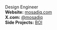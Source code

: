 Design Engineer <br>
**Website:** [mosadiq.com](https://www.mosadiq.com) <br>
**X.com:** [@mosadiq](https://x.com/sadiq_moo) <br>
**Side Projects:** [BOI](https://www.boimaginations.com/)


